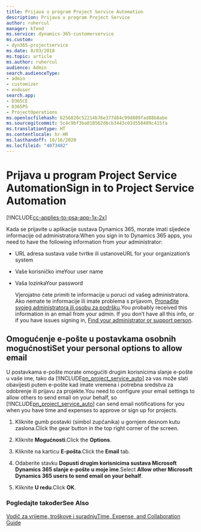 ```yaml
---
title: Prijava u program Project Service Automation
description: Prijava u program Project Service
author: ruhercul
manager: kfend
ms.service: dynamics-365-customerservice
ms.custom:
- dyn365-projectservice
ms.date: 8/03/2018
ms.topic: article
ms.author: ruhercul
audience: Admin
search.audienceType:
- admin
- customizer
- enduser
search.app:
- D365CE
- D365PS
- ProjectOperations
ms.openlocfilehash: b256820c52214b76e377d84c99d809fad88b8abe
ms.sourcegitcommit: 5c4c9bf3ba018562d6cb3443c01d550489c415fa
ms.translationtype: HT
ms.contentlocale: hr-HR
ms.lasthandoff: 10/16/2020
ms.locfileid: "4073482"
---
```

# <a name="sign-in-to-project-service-automation"></a><span data-ttu-id="b0a6d-103">Prijava u program Project Service Automation</span><span class="sxs-lookup"><span data-stu-id="b0a6d-103">Sign in to Project Service Automation</span></span>

[!INCLUDE[cc-applies-to-psa-app-1x-2x](../includes/cc-applies-to-psa-app-1x-2x.md)]

<span data-ttu-id="b0a6d-104">Kada se prijavite u aplikacije sustava Dynamics 365, morate imati sljedeće informacije od administratora:</span><span class="sxs-lookup"><span data-stu-id="b0a6d-104">When you sign in to Dynamics 365 apps, you need to have the following information from your administrator:</span></span>  
  
- <span data-ttu-id="b0a6d-105">URL adresa sustava vaše tvrtke ili ustanove</span><span class="sxs-lookup"><span data-stu-id="b0a6d-105">URL for your organization’s system</span></span>  
  
- <span data-ttu-id="b0a6d-106">Vaše korisničko ime</span><span class="sxs-lookup"><span data-stu-id="b0a6d-106">Your user name</span></span>  
  
- <span data-ttu-id="b0a6d-107">Vaša lozinka</span><span class="sxs-lookup"><span data-stu-id="b0a6d-107">Your password</span></span>  
  
  <span data-ttu-id="b0a6d-108">Vjerojatno ćete primiti te informacije u poruci od vašeg administratora. Ako nemate te informacije ili imate problema s prijavom, [Pronađite svojeg administratora ili osobu za podršku](https://docs.microsoft.com/dynamics365/customerengagement/on-premises/basics/find-administrator-support).</span><span class="sxs-lookup"><span data-stu-id="b0a6d-108">You probably received this information in an email from your admin. If you don’t have all this info, or if you have issues signing in, [Find your administrator or support person](https://docs.microsoft.com/dynamics365/customerengagement/on-premises/basics/find-administrator-support).</span></span>  
  
## <a name="set-your-personal-options-to-allow-email"></a><span data-ttu-id="b0a6d-109">Omogućenje e-pošte u postavkama osobnih mogućnosti</span><span class="sxs-lookup"><span data-stu-id="b0a6d-109">Set your personal options to allow email</span></span>  
 <span data-ttu-id="b0a6d-110">U postavkama e-pošte morate omogućiti drugim korisnicima slanje e-pošte u vaše ime, tako da [!INCLUDE[pn_project_service_auto](../includes/pn-project-service-auto.md)] za vas može slati obavijesti putem e-pošte kad imate vremena i potrebna sredstva za odobrenje ili prijavu za projekte.</span><span class="sxs-lookup"><span data-stu-id="b0a6d-110">You need to configure your email settings to allow others to send email on your behalf, so [!INCLUDE[pn_project_service_auto](../includes/pn-project-service-auto.md)] can send email notifications for you when you have time and expenses to approve or sign up for projects.</span></span>  
  
1.  <span data-ttu-id="b0a6d-111">Kliknite gumb postavki (simbol zupčanika) u gornjem desnom kutu zaslona.</span><span class="sxs-lookup"><span data-stu-id="b0a6d-111">Click the gear button in the top right corner of the screen.</span></span>  
  
2.  <span data-ttu-id="b0a6d-112">Kliknite **Mogućnosti**.</span><span class="sxs-lookup"><span data-stu-id="b0a6d-112">Click the **Options**.</span></span>  
  
3.  <span data-ttu-id="b0a6d-113">Kliknite na karticu **E-pošta**.</span><span class="sxs-lookup"><span data-stu-id="b0a6d-113">Click the **Email** tab.</span></span>  
  
4.  <span data-ttu-id="b0a6d-114">Odaberite stavku **Dopusti drugim korisnicima sustava Microsoft Dynamics 365 slanje e-pošte u moje ime**.</span><span class="sxs-lookup"><span data-stu-id="b0a6d-114">Select **Allow other Microsoft Dynamics 365 users to send email on your behalf**.</span></span>  
  
5.  <span data-ttu-id="b0a6d-115">Kliknite **U redu**.</span><span class="sxs-lookup"><span data-stu-id="b0a6d-115">Click **OK**.</span></span>  
  
### <a name="see-also"></a><span data-ttu-id="b0a6d-116">Pogledajte također</span><span class="sxs-lookup"><span data-stu-id="b0a6d-116">See Also</span></span>  
 [<span data-ttu-id="b0a6d-117">Vodič za vrijeme, troškove i suradnju</span><span class="sxs-lookup"><span data-stu-id="b0a6d-117">Time, Expense, and Collaboration Guide</span></span>](../psa/time-expense-collaboration-guide.md)
